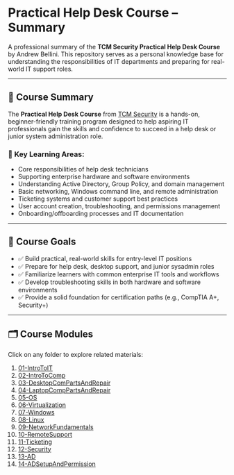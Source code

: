 # Practical Help Desk Course – Summary

A professional summary of the **TCM Security Practical Help Desk Course** by Andrew Bellini. This repository serves as a personal knowledge base for understanding the responsibilities of IT departments and preparing for real-world IT support roles.

---

## 📘 Course Summary

The **Practical Help Desk Course** from [TCM Security](https://tcm-sec.com/) is a hands-on, beginner-friendly training program designed to help aspiring IT professionals gain the skills and confidence to succeed in a help desk or junior system administration role.

### 🧠 Key Learning Areas:
- Core responsibilities of help desk technicians
- Supporting enterprise hardware and software environments
- Understanding Active Directory, Group Policy, and domain management
- Basic networking, Windows command line, and remote administration
- Ticketing systems and customer support best practices
- User account creation, troubleshooting, and permissions management
- Onboarding/offboarding processes and IT documentation

---

## 🎯 Course Goals

- ✅ Build practical, real-world skills for entry-level IT positions  
- ✅ Prepare for help desk, desktop support, and junior sysadmin roles  
- ✅ Familiarize learners with common enterprise IT tools and workflows  
- ✅ Develop troubleshooting skills in both hardware and software environments  
- ✅ Provide a solid foundation for certification paths (e.g., CompTIA A+, Security+)

---

## 🗂️ Course Modules

Click on any folder to explore related materials:

1. [01-IntroToIT](./01-IntroToIT)
2. [02-IntroToComp](./02-IntroToComp)
3. [03-DesktopComPartsAndRepair](./03-DesktopComPartsAndRepair)
4. [04-LaptopCompPartsAndRepair](./04-LaptopCompPartsAndRepair)
5. [05-OS](./05-OS)
6. [06-Virtualization](./06-Virtualization)
7. [07-Windows](./07-Windows)
8. [08-Linux](./08-Linux)
9. [09-NetworkFundamentals](./09-NetworkFundamentals)
10. [10-RemoteSupport](./10-RemoteSupport)
11. [11-Ticketing](./11-Ticketing)
12. [12-Security](./12-Security)
13. [13-AD](./13-AD)
14. [14-ADSetupAndPermission](./14-ADSetupAndPermission)
